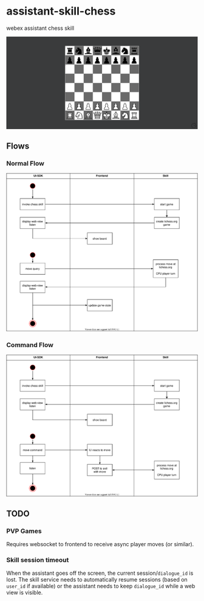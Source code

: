 # assistant-skill-chess
webex assistant chess skill

![Image of Chess](docs/start.png)


## Flows
### Normal Flow
![Normal Flow](docs/flows-Normal%20Flow.svg)

### Command Flow
![Command Flow](docs/flows-Command%20Flow.svg)

## TODO

### PVP Games
Requires websocket to frontend to receive async player moves (or similar).

### Skill session timeout

When the assistant goes off the screen, the current session/`dialogue_id` is lost. The skill service needs to automatically resume sessions (based on `user_id` if available) or the assistant needs to keep `dialogue_id` while a web view is visible.
